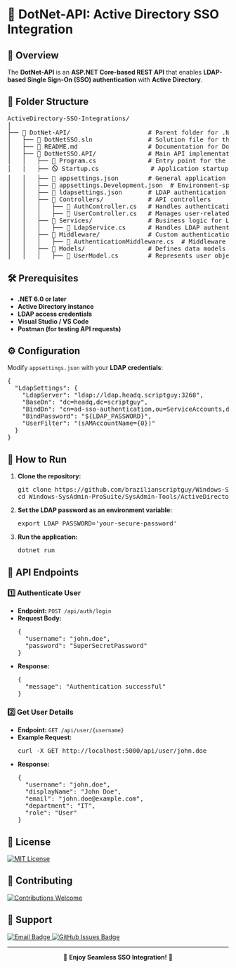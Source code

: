 <h1>🔹 DotNet-API: Active Directory SSO Integration</h1>

<h2>📌 Overview</h2>
<p>
  The <strong>DotNet-API</strong> is an <strong>ASP.NET Core-based REST API</strong> that enables 
  <strong>LDAP-based Single Sign-On (SSO) authentication</strong> with <strong>Active Directory</strong>.
</p>

<h2>📁 Folder Structure</h2>
<pre>
ActiveDirectory-SSO-Integrations/
│
├── 📂 DotNet-API/                     # Parent folder for .NET API integration
│   ├── 📄 DotNetSSO.sln               # Solution file for the .NET project
│   ├── 📖 README.md                   # Documentation for DotNet-API integration
│   ├── 📂 DotNetSSO.API/              # Main API implementation
│   │   ├── 📄 Program.cs              # Entry point for the API
│   │   ├── 🛇 Startup.cs              # Application startup configuration
│   │   ├── 📜 appsettings.json        # General application settings
│   │   ├── 📜 appsettings.Development.json  # Environment-specific settings
│   │   ├── 📜 ldapsettings.json       # LDAP authentication settings
│   │   ├── 📂 Controllers/            # API controllers
│   │   │   ├── 📜 AuthController.cs   # Handles authentication requests
│   │   │   ├── 📜 UserController.cs   # Manages user-related requests
│   │   ├── 📂 Services/               # Business logic for LDAP authentication
│   │   │   ├── 📜 LdapService.cs      # Handles LDAP authentication logic
│   │   ├── 📂 Middleware/             # Custom authentication enforcement
│   │   │   ├── 📜 AuthenticationMiddleware.cs  # Middleware for enforcing authentication
│   │   ├── 📂 Models/                 # Defines data models
│   │   │   ├── 📜 UserModel.cs        # Represents user object schema
</pre>

<h2>🛠️ Prerequisites</h2>
<ul>
  <li><strong>.NET 6.0 or later</strong></li>
  <li><strong>Active Directory instance</strong></li>
  <li><strong>LDAP access credentials</strong></li>
  <li><strong>Visual Studio / VS Code</strong></li>
  <li><strong>Postman (for testing API requests)</strong></li>
</ul>

<h2>⚙️ Configuration</h2>
<p>Modify <code>appsettings.json</code> with your <strong>LDAP credentials</strong>:</p>

<pre>{
  "LdapSettings": {
    "LdapServer": "ldap://ldap.headq.scriptguy:3268",
    "BaseDn": "dc=headq,dc=scriptguy",
    "BindDn": "cn=ad-sso-authentication,ou=ServiceAccounts,dc=headq,dc=scriptguy",
    "BindPassword": "${LDAP_PASSWORD}",
    "UserFilter": "(sAMAccountName={0})"
  }
}</pre>

<h2>🚀 How to Run</h2>
<ol>
  <li><strong>Clone the repository:</strong>
    <pre>git clone https://github.com/brazilianscriptguy/Windows-SysAdmin-ProSuite.git
cd Windows-SysAdmin-ProSuite/SysAdmin-Tools/ActiveDirectory-SSO-Integrations/DotNet-API</pre>
  </li>
  <li><strong>Set the LDAP password as an environment variable:</strong>
    <pre>export LDAP_PASSWORD='your-secure-password'</pre>
  </li>
  <li><strong>Run the application:</strong>
    <pre>dotnet run</pre>
  </li>
</ol>

<h2>🔄 API Endpoints</h2>

<h3>1️⃣ Authenticate User</h3>
<ul>
  <li><strong>Endpoint:</strong> <code>POST /api/auth/login</code></li>
  <li><strong>Request Body:</strong>
    <pre>{
  "username": "john.doe",
  "password": "SuperSecretPassword"
}</pre>
  </li>
  <li><strong>Response:</strong>
    <pre>{
  "message": "Authentication successful"
}</pre>
  </li>
</ul>

<h3>2️⃣ Get User Details</h3>
<ul>
  <li><strong>Endpoint:</strong> <code>GET /api/user/{username}</code></li>
  <li><strong>Example Request:</strong>
    <pre>curl -X GET http://localhost:5000/api/user/john.doe</pre>
  </li>
  <li><strong>Response:</strong>
    <pre>{
  "username": "john.doe",
  "displayName": "John Doe",
  "email": "john.doe@example.com",
  "department": "IT",
  "role": "User"
}</pre>
  </li>
</ul>

<h2>📜 License</h2>
<p>
  <a href="https://github.com/brazilianscriptguy/Windows-SysAdmin-ProSuite/blob/main/.github/LICENSE" target="_blank">
    <img src="https://img.shields.io/badge/License-MIT-blue.svg?style=for-the-badge" alt="MIT License">
  </a>
</p>

<h2>🤝 Contributing</h2>
<p>
  <a href="https://github.com/brazilianscriptguy/Windows-SysAdmin-ProSuite/blob/main/.github/CONTRIBUTING.md" target="_blank">
    <img src="https://img.shields.io/badge/Contributions-Welcome-brightgreen?style=for-the-badge" alt="Contributions Welcome">
  </a>
</p>

<h2>📩 Support</h2>
<p>
  <a href="mailto:luizhamilton.lhr@gmail.com" target="_blank">
    <img src="https://img.shields.io/badge/Email-luizhamilton.lhr@gmail.com-D14836?style=for-the-badge&logo=gmail" alt="Email Badge">
  </a>
  <a href="https://github.com/brazilianscriptguy/ActiveDirectory-SSO-Integrations/issues" target="_blank">
    <img src="https://img.shields.io/badge/GitHub%20Issues-Report%20Here-blue?style=for-the-badge&logo=github" alt="GitHub Issues Badge">
  </a>
</p>

<hr>

<p align="center">🚀 <strong>Enjoy Seamless SSO Integration!</strong> 🎯</p>
